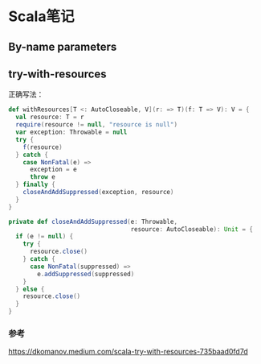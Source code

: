 # Scala笔记

## By-name parameters

## try-with-resources

正确写法：

```scala
def withResources[T <: AutoCloseable, V](r: => T)(f: T => V): V = {
  val resource: T = r
  require(resource != null, "resource is null")
  var exception: Throwable = null
  try {
    f(resource)
  } catch {
    case NonFatal(e) =>
      exception = e
      throw e
  } finally {
    closeAndAddSuppressed(exception, resource)
  }
}

private def closeAndAddSuppressed(e: Throwable,
                                  resource: AutoCloseable): Unit = {
  if (e != null) {
    try {
      resource.close()
    } catch {
      case NonFatal(suppressed) =>
        e.addSuppressed(suppressed)
    }
  } else {
    resource.close()
  }
}
```

### 参考

https://dkomanov.medium.com/scala-try-with-resources-735baad0fd7d